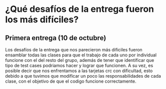 # ¿Qué desafíos de la entrega fueron los más difíciles?

## Primera entrega (10 de octubre)
Los desafíos de la entrega que nos parecieron más dificiles fueron ensamblar todas las clases para que el trabajo de cada uno por individual funcione con el del resto del grupo, además de tener que identificar que tipo de test cases podriamos hacer y lograr que funcionen. A su vez, es posible decir que nos enfrentamos a las tarjetas crc con dificultad, esto debido a que tuvimos que modificar un poco las responsabilidades de cada clase, con el objetivo de que el codigo funcione correctamente.
